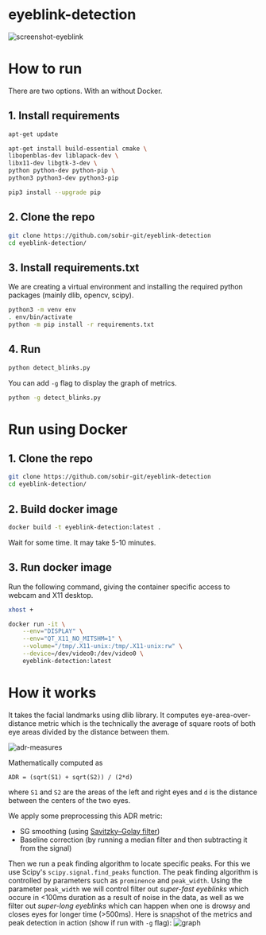 # eyeblink-detection

![screenshot-eyeblink](https://user-images.githubusercontent.com/34193118/79985450-4af7fd00-84b3-11ea-9b0c-143741f65adb.png)


# How to run
There are two options. With an without Docker.


## 1. Install requirements

```bash
apt-get update

apt-get install build-essential cmake \
libopenblas-dev liblapack-dev \
libx11-dev libgtk-3-dev \
python python-dev python-pip \
python3 python3-dev python3-pip

pip3 install --upgrade pip
```

## 2. Clone the repo
```bash
git clone https://github.com/sobir-git/eyeblink-detection
cd eyeblink-detection/
```

## 3. Install requirements.txt
We are creating a virtual environment and installing the required python packages (mainly dlib, opencv, scipy).

```bash
python3 -m venv env
. env/bin/activate
python -m pip install -r requirements.txt
```

## 4. Run
```bash
python detect_blinks.py
```

You can add `-g` flag to display the graph of metrics.
```bash
python -g detect_blinks.py
```


# Run using Docker

## 1. Clone the repo
```bash
git clone https://github.com/sobir-git/eyeblink-detection
cd eyeblink-detection/
```

## 2. Build docker image
```bash
docker build -t eyeblink-detection:latest .
```
Wait for some time. It may take 5-10 minutes.

## 3. Run docker image
Run the following command, giving the container specific access to webcam and X11 desktop.

```bash
xhost +

docker run -it \
    --env="DISPLAY" \
    --env="QT_X11_NO_MITSHM=1" \
    --volume="/tmp/.X11-unix:/tmp/.X11-unix:rw" \
    --device=/dev/video0:/dev/video0 \
    eyeblink-detection:latest
```


# How it works

It takes the facial landmarks using dlib library. It computes eye-area-over-distance metric which is
the technically the average of square roots of both eye areas divided by the distance between them.

![adr-measures](https://user-images.githubusercontent.com/34193118/79987710-716b6780-84b6-11ea-8d2a-973e31c0b846.png)

Mathematically computed as 
```
ADR = (sqrt(S1) + sqrt(S2)) / (2*d)
```
where `S1` and `S2` are the areas of the left and right eyes and `d` is the distance between the centers of the two eyes.

We apply some preprocessing this ADR metric:
- SG smoothing (using [Savitzky–Golay filter](https://en.wikipedia.org/wiki/Savitzky%E2%80%93Golay_filter))
- Baseline correction (by running a median filter and then subtracting it from the signal)

Then we run a peak finding algorithm to locate specific peaks. For this we use Scipy's `scipy.signal.find_peaks`
function. The peak finding algorithm is controlled by parameters such as `prominence` and `peak_width`. 
Using the parameter `peak_width` we will control filter out *super-fast eyeblinks* which occure in <100ms duration 
as a result of noise in the data, as well as we filter out *super-long eyeblinks* 
which can happen when one is drowsy and closes eyes for longer time (>500ms). Here is snapshot of the metrics and peak
detection in action (show if run with `-g` flag):
![graph](https://user-images.githubusercontent.com/34193118/79990247-7e3d8a80-84b9-11ea-875e-5af1ddf10bd8.png)
